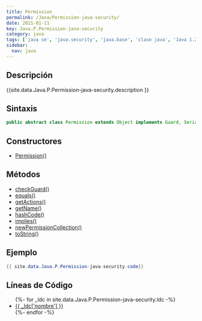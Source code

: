 ```yaml
---
title: Permission
permalink: /Java/Permission-java-security/
date: 2021-01-11
key: Java.P.Permission-java-security
category: java
tags: ['java se', 'java.security', 'java.base', 'clase java', 'Java 1.2']
sidebar: 
  nav: java
---
```


## Descripción
{{site.data.Java.P.Permission-java-security.description }}

## Sintaxis
~~~java
public abstract class Permission extends Object implements Guard, Serializable
~~~

## Constructores
* [Permission()](/Java/Permission-java-security/Permission/)

## Métodos
* [checkGuard()](/Java/Permission-java-security/checkGuard)
* [equals()](/Java/Permission-java-security/equals)
* [getActions()](/Java/Permission-java-security/getActions)
* [getName()](/Java/Permission-java-security/getName)
* [hashCode()](/Java/Permission-java-security/hashCode)
* [implies()](/Java/Permission-java-security/implies)
* [newPermissionCollection()](/Java/Permission-java-security/newPermissionCollection)
* [toString()](/Java/Permission-java-security/toString)

## Ejemplo
~~~java
{{ site.data.Java.P.Permission-java-security.code}}
~~~

## Líneas de Código
<ul>
{%- for _ldc in site.data.Java.P.Permission-java-security.ldc -%}
   <li>
       <a href="{{_ldc['url'] }}">{{ _ldc['nombre'] }}</a>
   </li>
{%- endfor -%}
</ul>
